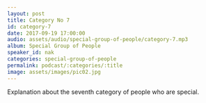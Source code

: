 ```yaml
---
layout: post
title: Category No 7
id: category-7
date: 2017-09-19 17:00:00
audio: assets/audio/special-group-of-people/category-7.mp3
album: Special Group of People
speaker_id: nak
categories: special-group-of-people
permalink: podcast/:categories/:title
image: assets/images/pic02.jpg
---
```


Explanation about the seventh category of people who are special.
